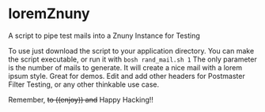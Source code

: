# loremZnuny
A script to pipe test mails into a Znuny Instance for Testing

To use just download the script to your application directory. You can make the script executable, or run it with ``bosh rand_mail.sh 1`` The only parameter is the number of mails to generate. It will create a nice mail with a lorem ipsum style. Great for demos. Edit and add other headers for Postmaster Filter Testing, or any other thinkable use case.

Remember, ~~to ((enjoy)) and~~ Happy Hacking!!
